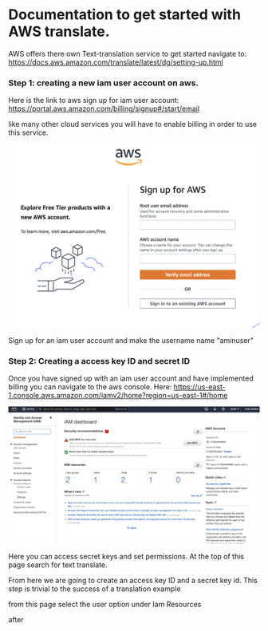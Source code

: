 # Documentation to get started with AWS translate.
AWS offers there own Text-translation service to get started navigate to: https://docs.aws.amazon.com/translate/latest/dg/setting-up.html

### Step 1: creating a new iam user account on aws.
Here is the link to aws sign up for iam user account:
https://portal.aws.amazon.com/billing/signup#/start/email

like many other cloud services you will have to enable billing in order to use this service.



![](images/a1.png)

Sign up for an iam user account and make the username name "aminuser"

### Step 2: Creating a access key ID and secret ID

Once you have signed up with an iam user account and have implemented billing you can navigate to the aws console. Here:
https://us-east-1.console.aws.amazon.com/iamv2/home?region=us-east-1#/home

![](images/a3.png)

Here you can access secret keys and set permissions.
At the top of this page search for text translate.

From here we are going to create an access key ID and a secret key id.
This step is trivial to the success of a translation example

from this page select the user option under Iam Resources

after 
